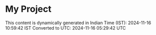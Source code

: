 # My Project

This content is dynamically generated in Indian Time (IST): 2024-11-16 10:59:42 IST
Converted to UTC: 2024-11-16 05:29:42 UTC
